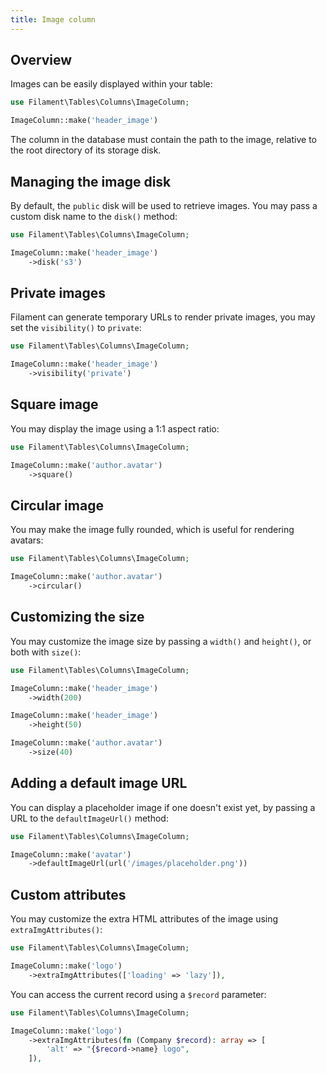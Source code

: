 ```yaml
---
title: Image column
---
```


## Overview

Images can be easily displayed within your table:

```php
use Filament\Tables\Columns\ImageColumn;

ImageColumn::make('header_image')
```

The column in the database must contain the path to the image, relative to the root directory of its storage disk.

## Managing the image disk

By default, the `public` disk will be used to retrieve images. You may pass a custom disk name to the `disk()` method:

```php
use Filament\Tables\Columns\ImageColumn;

ImageColumn::make('header_image')
    ->disk('s3')
```

## Private images

Filament can generate temporary URLs to render private images, you may set the `visibility()` to `private`:

```php
use Filament\Tables\Columns\ImageColumn;

ImageColumn::make('header_image')
    ->visibility('private')
```

## Square image

You may display the image using a 1:1 aspect ratio:

```php
use Filament\Tables\Columns\ImageColumn;

ImageColumn::make('author.avatar')
    ->square()
```

## Circular image

You may make the image fully rounded, which is useful for rendering avatars:

```php
use Filament\Tables\Columns\ImageColumn;

ImageColumn::make('author.avatar')
    ->circular()
```

## Customizing the size

You may customize the image size by passing a `width()` and `height()`, or both with `size()`:

```php
use Filament\Tables\Columns\ImageColumn;

ImageColumn::make('header_image')
    ->width(200)

ImageColumn::make('header_image')
    ->height(50)

ImageColumn::make('author.avatar')
    ->size(40)
```

## Adding a default image URL

You can display a placeholder image if one doesn't exist yet, by passing a URL to the `defaultImageUrl()` method:

```php
use Filament\Tables\Columns\ImageColumn;

ImageColumn::make('avatar')
    ->defaultImageUrl(url('/images/placeholder.png'))
```

## Custom attributes

You may customize the extra HTML attributes of the image using `extraImgAttributes()`:

```php
use Filament\Tables\Columns\ImageColumn;

ImageColumn::make('logo')
    ->extraImgAttributes(['loading' => 'lazy']),
```

You can access the current record using a `$record` parameter:

```php
use Filament\Tables\Columns\ImageColumn;

ImageColumn::make('logo')
    ->extraImgAttributes(fn (Company $record): array => [
        'alt' => "{$record->name} logo",
    ]),
```
